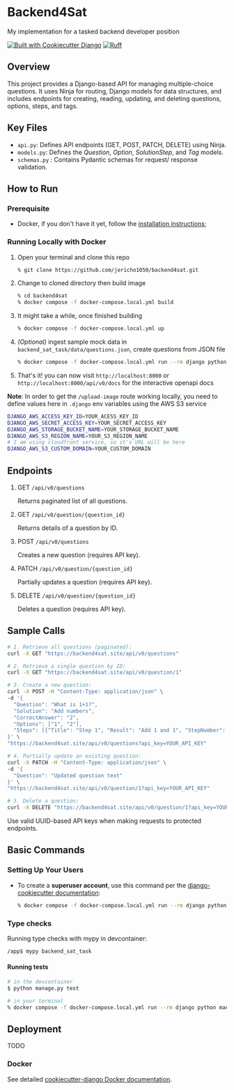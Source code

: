 # Backend4Sat

My implementation for a tasked backend developer position

[![Built with Cookiecutter Django](https://img.shields.io/badge/built%20with-Cookiecutter%20Django-ff69b4.svg?logo=cookiecutter)](https://github.com/cookiecutter/cookiecutter-django/)
[![Ruff](https://img.shields.io/endpoint?url=https://raw.githubusercontent.com/astral-sh/ruff/main/assets/badge/v2.json)](https://github.com/astral-sh/ruff)

## Overview

This project provides a Django-based API for managing multiple-choice questions. It uses Ninja for routing, Django models for data structures, and includes endpoints for creating, reading, updating, and deleting questions, options, steps, and tags.

## Key Files

- `api.py`: Defines API endpoints (GET, POST, PATCH, DELETE) using Ninja.
- `models.py`: Defines the *Question*, *Option*, *SolutionStep*, and *Tag* models.
- `schemas.py` : Contains Pydantic schemas for request/
response validation.

## How to Run

### **Prerequisite**

- Docker, if you don't have it yet, follow the [installation instructions](https://docs.docker.com/get-started/get-docker/#supported-platforms);

### Running Locally with Docker

1. Open your terminal and clone this repo

    ```sh
    % git clone https://github.com/jericho1050/backend4sat.git
    ```

2. Change to cloned directory then build image

   ```bash
   % cd backend4sat 
   % docker compose -f docker-compose.local.yml build
   ```

3. It might take a while, once finished building

   ```bash
   % docker compose -f docker-compose.local.yml up
   ```

4. *(Optional)* ingest sample mock data in `backend_sat_task/data/questions.json`, create questions from JSON file

    ```bash
    % docker compose -f docker-compose.local.yml run --rm django python manage.py ingest_questions
    ```

5. That's it! you can now visit `http://localhost:8000` or `http://localhost:8000/api/v0/docs` for the interactive openapi docs

**Note**: In order to get the `/upload-image` route working locally, you need to define values here in `.django` env variables using the AWS S3 service

```sh
DJANGO_AWS_ACCESS_KEY_ID=YOUR_ACESS_KEY_ID
DJANGO_AWS_SECRET_ACCESS_KEY=YOUR_SECRET_ACCESS_KEY
DJANGO_AWS_STORAGE_BUCKET_NAME=YOUR_STORAGE_BUCKET_NAME
DJANGO_AWS_S3_REGION_NAME=YOUR_S3_REGION_NAME
# I am using cloudfront service, so it's URL will be here
DJANGO_AWS_S3_CUSTOM_DOMAIN=YOUR_CUSTOM_DOMAIN
```

## Endpoints

1. GET `/api/v0/questions`  

   Returns paginated list of all questions.

2. GET `/api/v0/question/{question_id}`  

   Returns details of a question by ID.

3. POST `/api/v0/questions`  

   Creates a new question (requires API key).

4. PATCH `/api/v0/question/{question_id}`  

   Partially updates a question (requires API key).

5. DELETE `/api/v0/question/{question_id}`  

   Deletes a question (requires API key).

## Sample Calls

```bash
# 1. Retrieve all questions (paginated):
curl -X GET "https://backend4sat.site/api/v0/questions"

# 2. Retrieve a single question by ID:
curl -X GET "https://backend4sat.site/api/v0/question/1"

# 3. Create a new question:
curl -X POST -H "Content-Type: application/json" \
-d '{
  "Question": "What is 1+1?",
  "Solution": "Add numbers",
  "CorrectAnswer": "2",
  "Options": ["1", "2"],
  "Steps": [{"Title": "Step 1", "Result": "Add 1 and 1", "StepNumber": 1}]
}' \
"https://backend4sat.site/api/v0/questions?api_key=YOUR_API_KEY"

# 4. Partially update an existing question:
curl -X PATCH -H "Content-Type: application/json" \
-d '{
  "Question": "Updated question text"
}' \
"https://backend4sat.site/api/v0/question/1?api_key=YOUR_API_KEY"

# 5. Delete a question:
curl -X DELETE "https://backend4sat.site/api/v0/question/1?api_key=YOUR_API_KEY"
```

Use valid UUID-based API keys when making requests to protected endpoints.

## Basic Commands

### Setting Up Your Users

- To create a **superuser account**, use this command per the [django-cookiecutter documentation](https://cookiecutter-django.readthedocs.io/en/latest/2-local-development/developing-locally-docker.html#execute-management-commands):

    ```sh
    % docker compose -f docker-compose.local.yml run --rm django python manage.py createsuperuser
    ```

### Type checks

Running type checks with mypy in devcontainer:

```sh
/app$ mypy backend_sat_task
```

#### Running tests

```sh
# in the devcontainer
$ python manage.py test
```

```sh
# in your terminal
% docker compose -f docker-compose.local.yml run --rm django python manage.py test
```

## Deployment

TODO

### Docker

See detailed [cookiecutter-django Docker documentation](https://cookiecutter-django.readthedocs.io/en/latest/3-deployment/deployment-with-docker.html).
